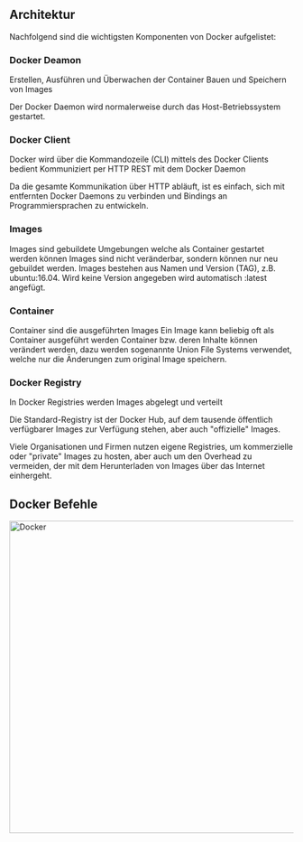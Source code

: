 ## Architektur

Nachfolgend sind die wichtigsten Komponenten von Docker aufgelistet:

### Docker Deamon
Erstellen, Ausführen und Überwachen der Container
Bauen und Speichern von Images

Der Docker Daemon wird normalerweise durch das Host-Betriebssystem gestartet.

### Docker Client

Docker wird über die Kommandozeile (CLI) mittels des Docker Clients bedient
Kommuniziert per HTTP REST mit dem Docker Daemon

Da die gesamte Kommunikation über HTTP abläuft, ist es einfach, sich mit entfernten Docker Daemons zu verbinden und Bindings an Programmiersprachen zu entwickeln.

### Images

Images sind gebuildete Umgebungen welche als Container gestartet werden können
Images sind nicht veränderbar, sondern können nur neu gebuildet werden.
Images bestehen aus Namen und Version (TAG), z.B. ubuntu:16.04.
Wird keine Version angegeben wird automatisch :latest angefügt.

### Container

Container sind die ausgeführten Images
Ein Image kann beliebig oft als Container ausgeführt werden
Container bzw. deren Inhalte können verändert werden, dazu werden sogenannte Union File Systems verwendet, welche nur die Änderungen zum original Image speichern.

### Docker Registry

In Docker Registries werden Images abgelegt und verteilt

Die Standard-Registry ist der Docker Hub, auf dem tausende öffentlich verfügbarer Images zur Verfügung stehen, aber auch "offizielle" Images.

Viele Organisationen und Firmen nutzen eigene Registries, um kommerzielle oder "private" Images zu hosten, aber auch um den Overhead zu vermeiden, der mit dem Herunterladen von Images über das Internet einhergeht.

## Docker Befehle 

<img width="553" alt="Docker" src="https://user-images.githubusercontent.com/89446428/172325879-2300aa07-fbf1-400e-91c1-823af3ec9400.PNG">
